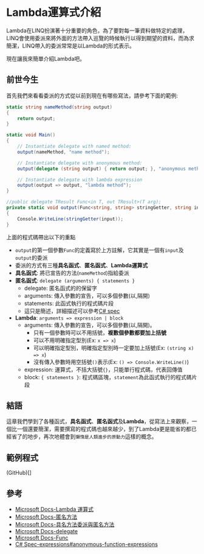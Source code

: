 # Lambda運算式介紹
Lambda在LINQ扮演著十分重要的角色，為了要對每一筆資料做特定的處理，LINQ會使用委派來將外面的方法帶入巡覽的時候執行以得到期望的資料，而為求簡潔，LINQ帶入的委派常常是以Lambda的形式表示。

現在讓我來簡單介紹Lambda吧。

## 前世今生
首先我們來看看委派的方式從以前到現在有哪些寫法，請參考下面的範例:

```C#
static string nameMethod(string output)
{
    return output;
}

static void Main()
{
    // Instantiate delegate with named method:
    output(nameMethod, "name method");

    // Instantiate delegate with anonymous method:
    output(delegate (string output) { return output; }, "anonymous method");

    // Instantiate delegate with lambda expression
    output(output => output, "lambda method");
}

//public delegate TResult Func<in T, out TResult>(T arg);
private static void output(Func<string, string> stringGetter, string input)
{
    Console.WriteLine(stringGetter(input));
}
```

上面的程式碼帶出以下的重點
* `output`的第一個參數`Func`的定義寫於上方註解，它其實是一個有`input`及`output`的委派
* 委派的方式有三種**具名函式**、**匿名函式**、**Lambda運算式**
* **具名函式**: 將已宣告的方法(`nameMethod`)指給委派
* **匿名函式**: `delegate (arguments) { statements }`
    * delegate: 匿名函式的的保留字
    * arguments: 傳入參數的宣告，可以多個參數(以,隔開)
    * statements: 此函式執行的程式碼片段
    * 這只是簡述，詳細描述可以參考[C# spec](https://docs.microsoft.com/zh-tw/dotnet/csharp/language-reference/language-specification/expressions#anonymous-function-expressions)
* **Lambda**: `arguments => expression | block`
    * arguments: 傳入參數的宣告，可以多個參數(以,隔開)。
        * 只有一個參數時可以不用括號，**複數個參數都要加上括號**
        * 可以不用明確指定型別(Ex: `x => x`)
        * 可以明確指定型別，明確指定型別時一定要加上括號(Ex: `(string x) => x`)
        * 沒有傳入參數時用空括號`()`表示(Ex: `() => Console.WriteLine()`)
    * expression: 運算式，不括大括號`{}`，只能單行程式碼，代表回傳值
    * block: `{ statements }`: 程式碼區塊，`statement`為此函式執行的程式碼片段

## 結語
這章我們學到了各種函式，**具名函式**、**匿名函式**及**Lambda**，從寫法上來觀察，一個比一個還要簡潔，需要撰寫的程式碼也越來越少，到了Lambda更是能省的都已經省了的地步，再次地體會到`懶惰是人類進步的原動力`這樣的概念。

## 範例程式
(GitHub)[]

## 參考
* [Microsoft Docs-Lambda 運算式](https://docs.microsoft.com/zh-tw/dotnet/csharp/programming-guide/statements-expressions-operators/lambda-expressions)
* [Microsoft Docs-匿名方法](https://docs.microsoft.com/zh-tw/dotnet/csharp/programming-guide/statements-expressions-operators/anonymous-methods)
* [Microsoft Docs-具名方法委派與匿名方法](https://docs.microsoft.com/zh-tw/dotnet/csharp/programming-guide/delegates/delegates-with-named-vs-anonymous-methods)
* [Microsoft Docs-delegate](https://docs.microsoft.com/zh-tw/dotnet/csharp/language-reference/keywords/delegate)
* [Microsoft Docs-Func](https://msdn.microsoft.com/zh-tw/library/bb549151(v=vs.110).aspx)
* [C# Spec-expressions#anonymous-function-expressions](https://docs.microsoft.com/zh-tw/dotnet/csharp/language-reference/language-specification/expressions#anonymous-function-expressions)